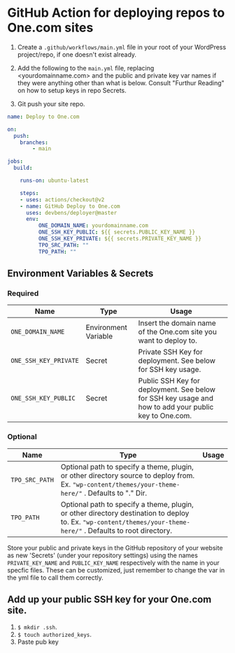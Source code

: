# GitHub Action for deploying repos to One.com sites

1. Create a `.github/workflows/main.yml` file in your root of your WordPress project/repo, if one doesn't exist already.

2. Add the following to the `main.yml` file, replacing <yourdomainname.com> and the public and private key var names if they were anything other than what is below. Consult "Furthur Reading" on how to setup keys in repo Secrets.

3. Git push your site repo.

```yml
name: Deploy to One.com

on:
  push:
    branches:
        - main

jobs:
  build:

    runs-on: ubuntu-latest

    steps:
    - uses: actions/checkout@v2
    - name: GitHub Deploy to One.com
      uses: devbens/deployer@master
      env:
          ONE_DOMAIN_NAME: yourdomainname.com
          ONE_SSH_KEY_PUBLIC: ${{ secrets.PUBLIC_KEY_NAME }}
          ONE_SSH_KEY_PRIVATE: ${{ secrets.PRIVATE_KEY_NAME }}
          TPO_SRC_PATH: ""
          TPO_PATH: ""
```

## Environment Variables & Secrets

### Required

| Name                  | Type                 | Usage                                                                                                 |
| --------------------- | -------------------- | ----------------------------------------------------------------------------------------------------- |
| `ONE_DOMAIN_NAME`     | Environment Variable | Insert the domain name of the One.com site you want to deploy to.                                     |
| `ONE_SSH_KEY_PRIVATE` | Secret               | Private SSH Key for deployment. See below for SSH key usage.                                          |
| `ONE_SSH_KEY_PUBLIC`  | Secret               | Public SSH Key for deployment. See below for SSH key usage and how to add your public key to One.com. |

### Optional

| Name           | Type                                                                                                                                                            | Usage |
| -------------- | --------------------------------------------------------------------------------------------------------------------------------------------------------------- | ----- |
| `TPO_SRC_PATH` | Optional path to specify a theme, plugin, or other directory source to deploy from. Ex. `"wp-content/themes/your-theme-here/"` . Defaults to "." Dir.           |
| `TPO_PATH`     | Optional path to specify a theme, plugin, or other directory destination to deploy to. Ex. `"wp-content/themes/your-theme-here/"` . Defaults to root directory. |

Store your public and private keys in the GitHub repository of your website as new 'Secrets' (under your repository settings) using the names `PRIVATE_KEY_NAME` and `PUBLIC_KEY_NAME` respectively with the name in your specfic files. These can be customized, just remember to change the var in the yml file to call them correctly.

## Add up your public SSH key for your One.com site.

1. `$ mkdir .ssh`.
2. `$ touch authorized_keys`.
3. Paste pub key

